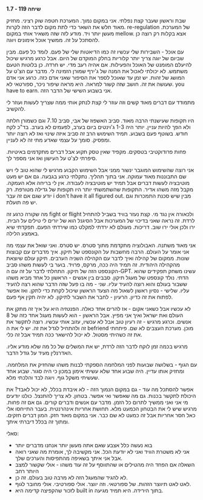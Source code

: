 **שיחה 119 \- 1.7**

שבת וראשון שעבר קצת נפלתי. אני במקום נמוך. המערכת חטפה שוק רציני. מחזיק מאוד חלש את השאר כדי לתת מקום לדבר הזה לקרות. re-regulation של המערכת. מעשן יותר ויד. מודע לזה שזה משאיר אותי במקום mellow. אצא בקלות רק רוצה כן להסתכל על זה. ממשיך אוכל אימונים ויוגה. 

עם אוכל \- השבירות שלי עכשיו זה כמו הדיאטות שלי של פעם. לומד כל פעם. מבין שביום של יוגה צריך יותר קלוריות בחלק המוקדם של היום. אבל כרגע מרגיש שיכול להיעלם המומנט של האוכל והפעילות. אם אהיה רעב מדי. יש חרדה. כן בלוטות הטעם משתמש. לא יכולתי לאכול את המנה של ג'ירף שמורן הזמינה לי. מדבר עם הצ'ט על המושג של זהות. יש זמן עד שאוכל לספר את הסיפור שאני אדם כזה. כרגע אני אדם שעושה את זה. חושב שזה קשור למראה. היא מראה שיפור ניכר, ספורטאי לא. you have to earn. אני בשבוע השישי של הדבר הזה. 

מתמודד עם דברים מאוד קשים וזה עוזר לי קצת לנתק אותי ממה שצריך לעשות ועוזר לי להקשיב. 

היו תקופות שעישנתי הרבה מאוד. סביב האשפוז של אבי, סביב 7.10 וגם כשמורן חלתה ולא הפך להיות עניין. יותר היה 1-3 ג'וינטים ביום בערב, לפעמים לא בערב. בד"כ לקח חודש. בשוטף פעם בשבוע. תמיד השימוש הרב זה סביב איזה שינוי ואז לא רוצה יותר ומפסיק. סומך על עצמי שאדע מתי זה לא לעניין. 

פחות פרודוקטיבי בטסקים. מקפיד שאין טסק תקוע אבל דברים מתקדמים באיטיות. סיפרתי לצ'ט על העישון ואז אני מספר לך. 

אני רוצה שהשימוש המוגבר ינשור ממני אבל השימוש הקבוע מרגיש לי שהוא טוב לי ויש שם התבוננות מאוד עמוקה. אני בתוך תהליך. נתקלתי כרגע בגבעה. גם אם יש מעט מוטיבציה לעשות דברים אבל תמיד יש מוטיבציה לעבודה. אין לי בריחה אלא העמקה. מקבל מזה משהו אדיר. התקופות שהשתמשתי יותר היו תקופות של גדילה מטורפת. רק יודע שגם אם זה עבר i don't have it all figured out. מבין שיש סכנת התמכרות וגם יש פה תועלת.

מה שקורה כרגע זה fight or flight ולכאורה אין נגד מי. קצת נעזר בוויד בשביל להתחיל לרדת. זה נראה שאני בדיכוי של המערכות אבל הסיגנל הוא של יורים לי טילים על הבית. ירו ולכן אולי ירו שוב. דריכות. מעולם לא ירדתי למקלט כמו שירדתי הפעם. תפקדתי שיא באמצע הלילה. 

אני מאוד משתנה. האבולוציה מתקדמת מתוך סטרס. יש סטרס. ואני שואל את עצמי מה אני אומר על העולם. הרבה מחשבות על הקונספט של תיקון. איך מדברים עם קבוצות שונות. ממקום של קהילה ואיך לדבר עם הקהילה השניה הערבים. תיקון עולם שיוצאת מהקהילה היהודית. זה תמיד היה ככה, מרקס, פרויד. בוער בי לעשות משהו סביב הקונספט הזה של תיקון. התחלתי לדבר על זה עם ה-GPT. עשינו משחק תפקידים שהוא הדתי. נולד קונספט של מעגל תיקון. סבבים בין אנשים \- הראשון כל אחד מביא משהו ששבור בעולם והוא רוצה להעיד עליו. שני \- מה בו פעל שזה הדבר שהוא רצה להעיד עליו. שלישי \- נסיון ראשון לשאול מה הצעד הראשון שיכול לקחת כדי לתקן. ואז אפשר לפתוח את זה כדיון. הרעיון \- לחבר את השבור לתיקון. לא יהיה תקין אף פעם. 

לא עכשיו אבל כשאני אקום \- אז להרים אחד כאלה. הפנטזיה היא על איך זה מתקן את העולם ואת ישראל ואיך אני מפיץ. אבל הראשון \- הוא לעשות מעגל אחד כזה של 8 אנשים. וכרגע מרגיש \- זה רעיון טוב אבל לא עכשיו, עזוב אותי עכשיו. רוצה לתקשר את זה ולהתחיל לגדל את זה. יש לי את ה befriend מוכן. מערכת העצבים לא שם. פיתחתי את זה כשהיתי מסטול. לא יכול להישאר ככה תמיד אבל זה כלי.

מרגיש בכמה זמן לוקח לדבר הזה לרדת, יש את המשלים של כל מה שלא מודע אליו. האדרנלין מעיד על גודל הדבר. 

עם הגוף \- בשלושה שבועות לפני המלחמה הספקתי לבנות משהו שהחזיק את המלחמה. ומחזיק אותו עדיין. היה שבוע אחד שלא עשיתי אימון במכון כי היה סגור. שבוע אחד שעשיתי משקל גוף. ויוגה לבד והלכתי מלא. 

אפשר להסתכל מה עוד \- גם במקום הנמוך הזה \- לא איבדת בכלל, לא יכול לאבד? את היכולת לתקשר בכנות. גם מה שאפשר ואי אפשר. בטחון. לא צריך להתנצל. כולנו יודעים מי אני ואני ממשיך לתרום כל הזמן. מדבר עם אנשים ודברים קורים. גם אם זה פחות. מרגיש שיש לי את הבטחון הכמעט מלא. תחושת אחריות אינהרנטית. בעבר התייחסו אלי כאל חסר אחריות אבל זה כמעט לא שם כבר. אני במקום מאוד חזק. המון דברים חזקים. ומתוך זה בכלל דיברתי איתך. 

סאלי:

* בוא נעשה כלל אצבע שאם אתה מעשן יותר אנחנו מדברים יותר  
* אני לא משטרת הוויד ואני לא יודעת הכל. אני מקשיבה לך, אומרת מה שאני רואה אבל אני איתך בשאיפה מהתפיסות והערכים שלך.   
* השאלה אם הפחד היה מהטילים או שהתווסף על זה עוד משהו \- אולי שקשור למצב היותר רחב  
* לא להגיד שהמעגל הזה לא מרבה טוב בעולם. זה כן.   
* לאט לאט תיווצר הזהות. של ספורטאי. וזה יווצר. אולי ספורטיבי. אולי מחובר לגוף.   
* לזכור שהקפיצה קדימה היא built in בתוך הירידה. היא תמיד מגיעה. 

